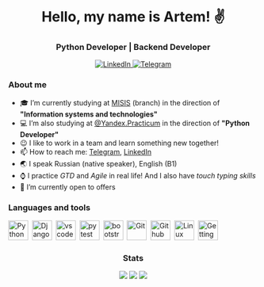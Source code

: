 <div id="header" align="center">
    <h1> Hello, my name is Artem! ✌</h1>
    <h3>Python Developer | Backend Developer</h3>    
</div>

<div id="socials" align="center">
    <a href="https://www.linkedin.com/in/yurkov-artem/">
        <img alt="LinkedIn" src="https://img.shields.io/badge/LinkedIn-blue?style=for-the-badge&logo=linkedin&logoColor=white">
    </a>
        <a href="https://t.me/dew_77">
        <img alt="Telegram" src="https://img.shields.io/badge/Telegram-blue?style=for-the-badge&logo=telegram&logoColor=white">
    </a>
    
</div>

<div id="about">

### About me
- 🎓 I’m currently studying at <a href="https://misis.ru/">MISIS</a> (branch) in the direction of **"Information systems and technologies"**
- 💻 I’m also studying at <a href="https://practicum.yandex.ru/">@Yandex.Practicum</a> in the direction of **"Python Developer"**
- 😉 I like to work in a team and learn something new together!
- 📫 How to reach me: <a href="https://t.me/dew_77">Telegram</a>, <a href="https://www.linkedin.com/in/yurkov-artem/">LinkedIn</a>
- 🌏 I speak Russian (native speaker), English (B1)
- ⌚ I practice *GTD* and *Agile* in real life! And I also have *touch typing skills*
- 🔭 I’m currently open to offers
</div>
<div id="instruments">

### Languages and tools
<img src="https://cdn.jsdelivr.net/gh/devicons/devicon/icons/python/python-original.svg" title="Python" width="40" height="40">&nbsp;
<img src="https://cdn.jsdelivr.net/gh/devicons/devicon/icons/django/django-plain.svg" title="Django" width="40" height="40">&nbsp;
<img src="https://cdn.jsdelivr.net/gh/devicons/devicon/icons/vscode/vscode-original.svg" title="vscode" width="40" height="40">&nbsp;
<img src="https://cdn.jsdelivr.net/gh/devicons/devicon/icons/pytest/pytest-original.svg" title="pytest" width="40" height="40">&nbsp;
<img src="https://cdn.jsdelivr.net/gh/devicons/devicon/icons/bootstrap/bootstrap-original.svg" title="bootstrap" width="40" height="40">&nbsp;
<img src="https://cdn.jsdelivr.net/gh/devicons/devicon/icons/git/git-original.svg" title="Git" width="40" height="40">&nbsp;
<img src="https://cdn.jsdelivr.net/gh/devicons/devicon/icons/github/github-original.svg" title="Github" width="40" height="40">&nbsp;
<img src="https://cdn.jsdelivr.net/gh/devicons/devicon/icons/linux/linux-original.svg" title="Linux" width="40" height="40">&nbsp;
<img src="https://www.oose.de/wp-content/uploads/2014/03/gtd_Logo_claim_gross.png" title="Getting Things Done" width="40" height="40">&nbsp;

</div>

<div id="widgets" align="center">

### Stats
![](http://github-profile-summary-cards.vercel.app/api/cards/profile-details?username=dew-77&theme=apprentice)
![](http://github-profile-summary-cards.vercel.app/api/cards/repos-per-language?username=dew-77&theme=apprentice)
![](http://github-profile-summary-cards.vercel.app/api/cards/stats?username=dew-77&theme=apprentice)


</div>
